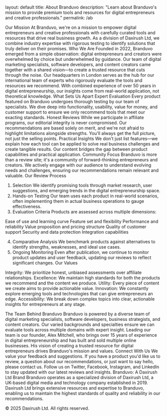 layout: default
title: About Branduvo
description: "Learn about Branduvo's mission to provide premium tools and resources for digital entrepreneurs and creative professionals."
permalink: /ab

Our Mission
At Branduvo, we're on a mission to empower digital entrepreneurs and creative professionals with carefully curated tools and resources that drive real business growth. As a division of Daxirush Ltd, we combine industry expertise with rigorous testing to identify solutions that truly deliver on their promises.
Who We Are
Founded in 2022, Branduvo emerged from a simple observation: digital entrepreneurs and creators were overwhelmed by choice but underwhelmed by guidance. Our team of digital marketing specialists, software developers, and content creators came together with a shared vision—to create a trusted resource that cuts through the noise.
Our headquarters in London serves as the hub for our international team of experts who rigorously evaluate the tools and resources we recommend. With combined experience of over 50 years in digital entrepreneurship, our insights come from real-world application, not theoretical knowledge.
What Sets Us Apart
Expert Evaluation
Every product featured on Branduvo undergoes thorough testing by our team of specialists. We dive deep into functionality, usability, value for money, and customer support to ensure we only recommend tools that meet our exacting standards.
Honest Reviews
While we participate in affiliate programs, our editorial integrity is never compromised. Our recommendations are based solely on merit, and we're not afraid to highlight limitations alongside strengths. You'll always get the full picture, not just the selling points.
Practical Insights
We don't just list features—we explain how each tool can be applied to solve real business challenges and create tangible results. Our content bridges the gap between product capabilities and practical application.
Community Focus
Branduvo is more than a review site; it's a community of forward-thinking entrepreneurs and creators. We actively engage with our audience to understand evolving needs and challenges, ensuring our recommendations remain relevant and valuable.
Our Review Process
1. Selection
We identify promising tools through market research, user suggestions, and emerging trends in the digital entrepreneurship space.
2. Hands-on Testing
Our team uses each product in real-world scenarios, often implementing them in actual business operations to gauge effectiveness.
3. Evaluation Criteria
Products are assessed across multiple dimensions:

Ease of use and learning curve
Feature set and flexibility
Performance and reliability
Value proposition and pricing structure
Quality of customer support
Security and data protection
Integration capabilities

4. Comparative Analysis
We benchmark products against alternatives to identify strengths, weaknesses, and ideal use cases.
5. Ongoing Monitoring
Even after publication, we continue to monitor product updates and user feedback, updating our reviews to reflect significant changes.
Our Values

Integrity: We prioritize honest, unbiased assessments over affiliate relationships.
Excellence: We maintain high standards for both the products we recommend and the content we produce.
Utility: Every piece of content we create aims to provide actionable value.
Innovation: We constantly explore emerging tools and technologies that can give entrepreneurs an edge.
Accessibility: We break down complex topics into clear, actionable insights for entrepreneurs at any stage.

The Team Behind Branduvo
Branduvo is powered by a diverse team of digital marketing specialists, software developers, business strategists, and content creators. Our varied backgrounds and specialties ensure we can evaluate tools across multiple domains with expert insight.
Leading our team is our founder, Alex Mitchell, who brings over 15 years of experience in digital entrepreneurship and has built and sold multiple online businesses. His vision of creating a trusted resource for digital entrepreneurs drives Branduvo's mission and values.
Connect With Us
We value your feedback and suggestions. If you have a product you'd like us to review, a question about our recommendations, or just want to say hello, please contact us.
Follow us on Twitter, Facebook, Instagram, and LinkedIn to stay updated with our latest reviews and insights.
Branduvo: A Daxirush Ltd Brand
Branduvo operates as a specialized division of Daxirush Ltd, a UK-based digital media and technology company established in 2019. Daxirush Ltd brings extensive resources and expertise to Branduvo, enabling us to maintain the highest standards of quality and reliability in our recommendations.

© 2025 Daxirush Ltd. All rights reserved.